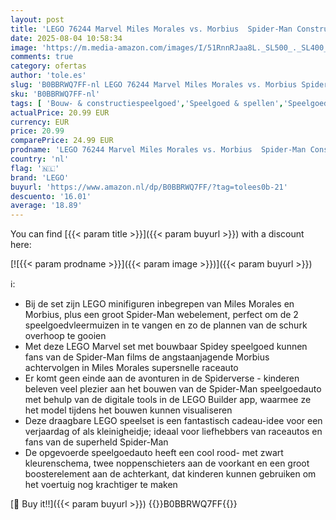 ```yaml
---
layout: post
title: 'LEGO 76244 Marvel Miles Morales vs. Morbius  Spider-Man Constructie Speelgoed voor Jongens en Meisjes met Raceauto en Poppetjes  Spidey Avonturen Set'
date: 2025-08-04 10:58:34
image: 'https://m.media-amazon.com/images/I/51RnnRJaa8L._SL500_._SL400_.jpg'
comments: true
category: ofertas
author: 'tole.es'
slug: 'B0BBRWQ7FF-nl LEGO 76244 Marvel Miles Morales vs. Morbius Spider-Man...'
sku: 'B0BBRWQ7FF-nl'
tags: [ 'Bouw- & constructiespeelgoed','Speelgoed & spellen','Speelgoedbouwsets','lego','🇳🇱', ]
actualPrice: 20.99 EUR
currency: EUR
price: 20.99
comparePrice: 24.99 EUR
prodname: 'LEGO 76244 Marvel Miles Morales vs. Morbius  Spider-Man Constructie Speelgoed voor Jongens en Meisjes met Raceauto en Poppetjes  Spidey Avonturen Set'
country: 'nl'
flag: '🇳🇱'
brand: 'LEGO'
buyurl: 'https://www.amazon.nl/dp/B0BBRWQ7FF/?tag=tolees0b-21'
descuento: '16.01'
average: '18.89'
---
```


You can find [{{< param title >}}]({{< param buyurl >}}) with a discount here:

[![{{< param prodname >}}]({{< param image >}})]({{< param buyurl >}})

ℹ️:

- Bij de set zijn LEGO minifiguren inbegrepen van Miles Morales en Morbius, plus een groot Spider-Man webelement, perfect om de 2 speelgoedvleermuizen in te vangen en zo de plannen van de schurk overhoop te gooien
- Met deze LEGO Marvel set met bouwbaar Spidey speelgoed kunnen fans van de Spider-Man films de angstaanjagende Morbius achtervolgen in Miles Morales supersnelle raceauto
- Er komt geen einde aan de avonturen in de Spiderverse - kinderen beleven veel plezier aan het bouwen van de Spider-Man speelgoedauto met behulp van de digitale tools in de LEGO Builder app, waarmee ze het model tijdens het bouwen kunnen visualiseren
- Deze draagbare LEGO speelset is een fantastisch cadeau-idee voor een verjaardag of als kleinigheidje; ideaal voor liefhebbers van raceautos en fans van de superheld Spider-Man
- De opgevoerde speelgoedauto heeft een cool rood- met zwart kleurenschema, twee noppenschieters aan de voorkant en een groot boosterelement aan de achterkant, dat kinderen kunnen gebruiken om het voertuig nog krachtiger te maken

[🛒 Buy it!!]({{< param buyurl >}})
{{<world>}}B0BBRWQ7FF{{</world>}}
